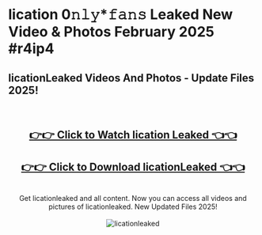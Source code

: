 # lication 0𝚗𝚕𝚢*𝚏𝚊𝚗𝚜 Leaked New Video & Photos February 2025 #r4ip4

<h2>licationLeaked Videos And Photos - Update Files 2025!</h2>
<br>
<div align="center">
<h2><a href="https://mediaupload.pro?title=lication&ref=11F" rel="nofollow">👉👉 Click to Watch lication Leaked 👈👈</a></h2>
<h2><a href="https://mediaupload.pro?title=lication&ref=11F" rel="nofollow">👉👉 Click to Download licationLeaked 👈👈</a></h2>
<br>
Get licationleaked and all content. Now you can access all videos and pictures of licationleaked. New Updated Files 2025!
<br>
<br>
<a href="https://mediaupload.pro?title=lication&ref=11F" rel="nofollow" data-target="animated-image.originalLink"><img src="https://i.ibb.co/Gkj2r4b/banner.png" alt="licationleaked" style="max-width: 100%; display: inline-block;" data-target="animated-image.originalImage"></a>
</div>
<br>

